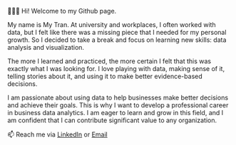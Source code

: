 👋👋👋 Hi! Welcome to my Github page. 

My name is My Tran. At university and workplaces, I often worked with data, but I felt like there was a missing piece that I needed for my personal growth. So I decided to take a break and focus on learning new skills: data analysis and visualization.

The more I learned and practiced, the more certain I felt that this was exactly what I was looking for. I love playing with data, making sense of it, telling stories about it, and using it to make better evidence-based decisions. 

I am passionate about using data to help businesses make better decisions and achieve their goals. This is why I want to develop a professional career in business data analytics. I am eager to learn and grow in this field, and I am confident that I can contribute significant value to any organization.


📫 Reach me via [LinkedIn](https://www.linkedin.com/in/thien-my-tran/) or [Email](mailto:tranthienmy2201@gmail.com)

